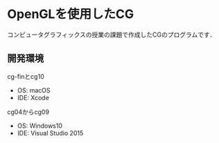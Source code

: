 # OpenGLを使用したCG
コンピュータグラフィックスの授業の課題で作成したCGのプログラムです．

## 開発環境
cg-finとcg10

- OS: macOS
- IDE: Xcode

cg04からcg09

- OS: Windows10
- IDE: Visual Studio 2015
